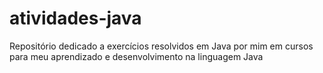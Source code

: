# atividades-java
Repositório dedicado a exercícios resolvidos em Java por mim em cursos para meu aprendizado e desenvolvimento na linguagem Java
